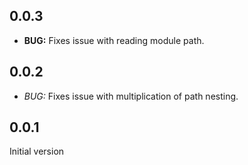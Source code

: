## 0.0.3

* __BUG:__ Fixes issue with reading module path.

## 0.0.2

* *BUG:* Fixes issue with multiplication of path nesting.

## 0.0.1

Initial version
